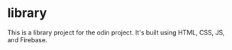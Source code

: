 # library
This is a library project for the odin project. It's built using HTML, CSS, JS, and Firebase.
